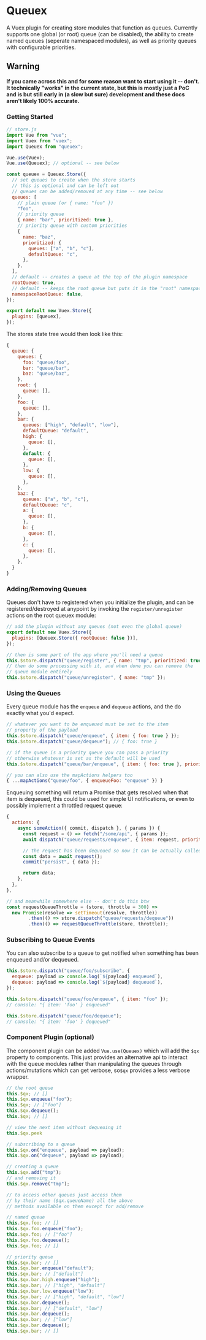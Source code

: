 # Queuex

A Vuex plugin for creating store modules that function as queues. Currently
supports one global (or root) queue (can be disabled), the ability to
create named queues (seperate namespaced modules), as well as priority queues
with configurable priorities.

## Warning

**If you came across this and for some reason want to start using it -- don't.
It technically "works" in the current state, but this is mostly just a PoC and
is but still early in (a slow but sure) development and these docs aren't likely
100% accurate.**

### Getting Started

```js
// store.js
import Vue from "vue";
import Vuex from "vuex";
import Queuex from "queuex";

Vue.use(Vuex);
Vue.use(Queuex); // optional -- see below

const queuex = Queuex.Store({
  // set queues to create when the store starts
  // this is optional and can be left out
  // queues can be added/removed at any time -- see below
  queues: [
    // plain queue (or { name: "foo" })
    "foo",
    // priority queue
    { name: "bar", prioritized: true },
    // priority queue with custom priorities
    {
      name: "baz",
      prioritized: {
        queues: ["a", "b", "c"],
        defaultQueue: "c",
      },
    },
  ],
  // default -- creates a queue at the top of the plugin namespace
  rootQueue: true,
  // default -- keeps the root queue but puts it in the "root" namespace
  namespaceRootQueue: false,
});

export default new Vuex.Store({
  plugins: [queuex],
});
```

The stores state tree would then look like this:

```js
{
  queue: {
    queues: {
      foo: "queue/foo",
      bar: "queue/bar",
      baz: "queue/baz",
    },
    root: {
      queue: [],
    },
    foo: {
      queue: [],
    },
    bar: {
      queues: ["high", "default", "low"],
      defaultQueue: "default",
      high: {
        queue: [],
      },
      default: {
        queue: [],
      },
      low: {
        queue: [],
      },
    },
    baz: {
      queues: ["a", "b", "c"],
      defaultQueue: "c",
      a: {
        queue: [],
      },
      b: {
        queue: [],
      },
      c: {
        queue: [],
      },
    },
  }
}
```

### Adding/Removing Queues

Queues don't have to registered when you initialize the plugin, and can be
registered/destroyed at anypoint by invoking the `register/unregister` actions on the root
queuex module:

```js
// add the plugin without any queues (not even the global queue)
export default new Vuex.Store({
  plugins: [Queuex.Store({ rootQueue: false })],
});

// then is some part of the app where you'll need a queue
this.$store.dispatch("queue/register", { name: "tmp", prioritized: true });
// then do some processing with it, and when done you can remove the
// queue module entirely
this.$store.dispatch("queue/unregister", { name: "tmp" });
```

### Using the Queues

Every queue module has the `enqueue` and `dequeue` actions, and the
do exactly what you'd expect.

```js
// whatever you want to be enqueued must be set to the item
// property of the payload
this.$store.dispatch("queue/enqueue", { item: { foo: true } });
this.$store.dispatch("queue/dequeue"); // { foo: true }

// if the queue is a priority queue you can pass a priority
// otherwise whatever is set as the default will be used
this.$store.dispatch("queue/bar/enqueue", { item: { foo: true }, priority: "high" });

// you can also use the mapActions helpers too
{ ...mapActions("queue/foo", { enqueueFoo: "enqueue" }) }
```

Enqueuing something will return a Promise that gets resolved when that item
is dequeued, this could be used for simple UI notifications, or even to
possibly implement a throttled request queue:

```js
{
  actions: {
    async someAction({ commit, dispatch }, { params }) {
      const request = () => fetch("/some/api", { params });
      await dispatch("queue/requests/enqueue", { item: request, priority: "low" }, { root: true });

      // the request has been dequeued so now it can be actually called
      const data = await request();
      commit("persist", { data });

      return data;
    },
  },
},

// and meanwhile somewhere else -- don't do this btw
const requestQueueThrottle = (store, throttle = 300) =>
  new Promise(resolve => setTimeout(resolve, throttle))
        .then(() => store.dispatch("queue/requests/dequeue"))
        .then(() => requestQueueThrottle(store, throttle));
```

### Subscribing to Queue Events

You can also subscribe to a queue to get notified when something has
been enqueued and/or dequeued.

```js
this.$store.dispatch("queue/foo/subscribe", {
  enqueue: payload => console.log(`${payload} enqueued`),
  dequeue: payload => console.log(`${payload} dequeued`),
});

this.$store.dispatch("queue/foo/enqueue", { item: "foo" });
// console: "{ item: 'foo' } enqueued"

this.$store.dispatch("queue/foo/dequeue");
// console: "{ item: 'foo' } dequeued"
```

### Component Plugin (optional)

The component plugin can be added `Vue.use(Queuex)` which will add the
`$qx` property to components. This just provides an alternative api to
interact with the queue modules rather than manipulating the queues through
actions/mutations which can get verbose, so`$qx` provides a less verbose
wrapper.

```js
// the root queue
this.$qx; // []
this.$qx.enqueue("foo");
this.$qx; // ["foo"]
this.$qx.dequeue();
this.$qx; // []

// view the next item without dequeuing it
this.$qx.peek

// subscribing to a queue
this.$qx.on("enqueue", payload => payload);
this.$qx.on("dequeue", payload => payload);

// creating a queue
this.$qx.add("tmp");
// and removing it
this.$qx.remove("tmp");

// to access other queues just access them
// by their name ($qx.queueName) all the above
// methods available on them except for add/remove

// named queue
this.$qx.foo; // []
this.$qx.foo.enqueue("foo");
this.$qx.foo; // ["foo"]
this.$qx.foo.dequeue();
this.$qx.foo; // []

// priority queue
this.$qx.bar; // []
this.$qx.bar.enqueue("default");
this.$qx.bar; // ["default"]
this.$qx.bar.high.enqueue("high");
this.$qx.bar; // ["high", "default"]
this.$qx.bar.low.enqueue("low");
this.$qx.bar; // ["high", "default", "low"]
this.$qx.bar.dequeue();
this.$qx.bar; // ["default", "low"]
this.$qx.bar.dequeue();
this.$qx.bar; // ["low"]
this.$qx.bar.dequeue();
this.$qx.bar; // []
```
